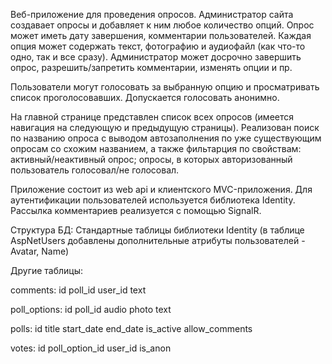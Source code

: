 Веб-приложение для проведения опросов. Администратор сайта создавает опросы и добавляет к ним любое количество опций. Опрос может иметь дату завершения, комментарии пользователей.
Каждая опция может содержать текст, фотографию и аудиофайл (как что-то одно, так и все сразу). Администратор может досрочно завершить опрос, разрешить/запретить комментарии, изменять опции и пр.

Пользователи могут голосовать за выбранную опцию и просматривать список проголосовавших. Допускается голосовать анонимно.

На главной странице представлен список всех опросов (имеется навигация на следующую и предыдущую страницы). Реализован поиск по названию опроса с выводом автозаполнения по уже существующим опросам со схожим названием, а также фильтарция по свойствам: активный/неактивный опрос; опросы, в которых авторизованный пользователь голосовал/не голосовал.

Приложение состоит из web api и клиентского MVC-приложения.
Для аутентификации пользователей используется библиотека Identity. 
Рассылка комментариев реализуется с помощью SignalR.

Структура БД:
Стандартные таблицы библиотеки Identity (в таблице AspNetUsers добавлены дополнительные атрибуты пользователей - Avatar, Name) 

Другие таблицы:

comments: 
id	poll_id	user_id	text

poll_options: 
id	poll_id audio	photo	text

polls: 
id	title	start_date	end_date	is_active	allow_comments

votes: 
id	poll_option_id	user_id	is_anon
